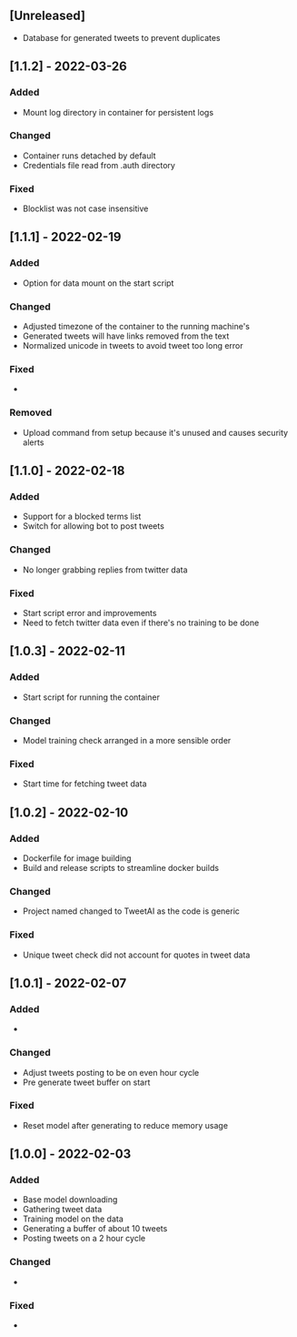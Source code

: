 ## [Unreleased]

- Database for generated tweets to prevent duplicates

## [1.1.2] - 2022-03-26

### Added
- Mount log directory in container for persistent logs

### Changed
- Container runs detached by default
- Credentials file read from .auth directory

### Fixed
- Blocklist was not case insensitive

## [1.1.1] - 2022-02-19

### Added
- Option for data mount on the start script

### Changed
- Adjusted timezone of the container to the running machine's
- Generated tweets will have links removed from the text
- Normalized unicode in tweets to avoid tweet too long error

### Fixed
-

### Removed
- Upload command from setup because it's unused and causes security alerts

## [1.1.0] - 2022-02-18

### Added
- Support for a blocked terms list
- Switch for allowing bot to post tweets

### Changed
- No longer grabbing replies from twitter data

### Fixed
- Start script error and improvements
- Need to fetch twitter data even if there's no training to be done

## [1.0.3] - 2022-02-11

### Added
- Start script for running the container

### Changed
- Model training check arranged in a more sensible order

### Fixed
- Start time for fetching tweet data

## [1.0.2] - 2022-02-10

### Added
- Dockerfile for image building
- Build and release scripts to streamline docker builds

### Changed
- Project named changed to TweetAI as the code is generic

### Fixed
- Unique tweet check did not account for quotes in tweet data

## [1.0.1] - 2022-02-07

### Added
-

### Changed
- Adjust tweets posting to be on even hour cycle
- Pre generate tweet buffer on start

### Fixed
- Reset model after generating to reduce memory usage

## [1.0.0] - 2022-02-03

### Added
- Base model downloading
- Gathering tweet data
- Training model on the data
- Generating a buffer of about 10 tweets
- Posting tweets on a 2 hour cycle

### Changed
-

### Fixed
-
